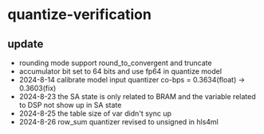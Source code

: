 # quantize-verification
## update
- rounding mode support round_to_convergent and truncate
- accumulator bit set to 64 bits and use fp64 in quantize model
- 2024-8-14 calibrate model input quantizer co-bps = 0.3634(float) -> 0.3603(fix)
- 2024-8-23 the SA state is only related to BRAM and the variable related to DSP not show up in SA state
- 2024-8-25 the table size of var didn't sync up
- 2024-8-26 row_sum quantizer revised to unsigned in hls4ml
